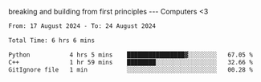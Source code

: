 breaking and building from first principles --- Computers <3

<!--START_SECTION:waka-->

```txt
From: 17 August 2024 - To: 24 August 2024

Total Time: 6 hrs 6 mins

Python           4 hrs 5 mins    ████████████████▓░░░░░░░░   67.05 %
C++              1 hr 59 mins    ████████░░░░░░░░░░░░░░░░░   32.66 %
GitIgnore file   1 min           ░░░░░░░░░░░░░░░░░░░░░░░░░   00.28 %
```

<!--END_SECTION:waka-->
